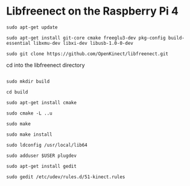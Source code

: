 # Libfreenect on the Raspberry Pi 4

```
sudo apt-get update

sudo apt-get install git-core cmake freeglu3-dev pkg-config build-essential libxmu-dev libxi-dev libusb-1.0-0-dev

sudo git clone https://github.com/OpenKinect/libfreenect.git

```

cd into the libfreenect directory

```

sudo mkdir build

cd build

sudo apt-get install cmake

sudo cmake -L ..u

sudo make

sudo make install

sudo ldconfig /usr/local/lib64

sudo adduser $USER plugdev

sudo apt-get install gedit

sudo gedit /etc/udev/rules.d/51-kinect.rules

```

